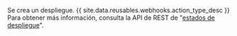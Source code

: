 Se crea un despliegue. {{ site.data.reusables.webhooks.action_type_desc }} Para obtener más información, consulta la API de REST de "[estados de despliegue](/v3/repos/deployments/#list-deployment-statuses)".
